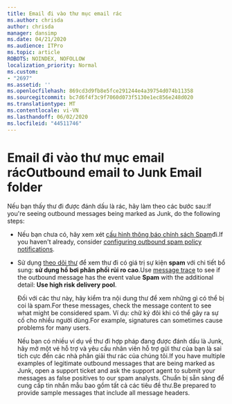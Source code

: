 ```yaml
---
title: Email đi vào thư mục email rác
ms.author: chrisda
author: chrisda
manager: dansimp
ms.date: 04/21/2020
ms.audience: ITPro
ms.topic: article
ROBOTS: NOINDEX, NOFOLLOW
localization_priority: Normal
ms.custom:
- "2697"
ms.assetid: ''
ms.openlocfilehash: 869cd3d9fb8e5fce291244e4a39754d074b11358
ms.sourcegitcommit: bc7d6f4f3c9f7060d073f5130e1ec856e248d020
ms.translationtype: MT
ms.contentlocale: vi-VN
ms.lasthandoff: 06/02/2020
ms.locfileid: "44511746"
---
```

# <a name="outbound-email-to-junk-email-folder"></a><span data-ttu-id="15aaf-102">Email đi vào thư mục email rác</span><span class="sxs-lookup"><span data-stu-id="15aaf-102">Outbound email to Junk Email folder</span></span>

<span data-ttu-id="15aaf-103">Nếu bạn thấy thư đi được đánh dấu là rác, hãy làm theo các bước sau:</span><span class="sxs-lookup"><span data-stu-id="15aaf-103">If you're seeing outbound messages being marked as Junk, do the following steps:</span></span>

- <span data-ttu-id="15aaf-104">Nếu bạn chưa có, hãy xem xét [cấu hình thông báo chính sách Spam](https://docs.microsoft.com/microsoft-365/security/office-365-security/configure-the-outbound-spam-policy)đi.</span><span class="sxs-lookup"><span data-stu-id="15aaf-104">If you haven't already, consider [configuring outbound spam policy notifications](https://docs.microsoft.com/microsoft-365/security/office-365-security/configure-the-outbound-spam-policy).</span></span>

- <span data-ttu-id="15aaf-105">Sử dụng [theo dõi thư](https://docs.microsoft.com/microsoft-365/security/office-365-security/message-trace-scc) để xem thư đi có giá trị sự kiện **spam** với chi tiết bổ sung: **sử dụng hồ bơi phân phối rủi ro cao**.</span><span class="sxs-lookup"><span data-stu-id="15aaf-105">Use [message trace](https://docs.microsoft.com/microsoft-365/security/office-365-security/message-trace-scc) to see if the outbound message has the event value **Spam** with the additional detail: **Use high risk delivery pool**.</span></span>

  <span data-ttu-id="15aaf-106">Đối với các thư này, hãy kiểm tra nội dung thư để xem những gì có thể bị coi là spam.</span><span class="sxs-lookup"><span data-stu-id="15aaf-106">For these messages, check the message content to see what might be considered spam.</span></span> <span data-ttu-id="15aaf-107">Ví dụ: chữ ký đôi khi có thể gây ra sự cố cho nhiều người dùng.</span><span class="sxs-lookup"><span data-stu-id="15aaf-107">For example, signatures can sometimes cause problems for many users.</span></span>

  <span data-ttu-id="15aaf-108">Nếu bạn có nhiều ví dụ về thư đi hợp pháp đang được đánh dấu là Junk, hãy mở một vé hỗ trợ và yêu cầu nhân viên hỗ trợ gửi thư của bạn là sai tích cực đến các nhà phân giải thư rác của chúng tôi.</span><span class="sxs-lookup"><span data-stu-id="15aaf-108">If you have multiple examples of legitimate outbound messages that are being marked as Junk, open a support ticket and ask the support agent to submit your messages as false positives to our spam analysts.</span></span> <span data-ttu-id="15aaf-109">Chuẩn bị sẵn sàng để cung cấp tin nhắn mẫu bao gồm tất cả các tiêu đề thư.</span><span class="sxs-lookup"><span data-stu-id="15aaf-109">Be prepared to provide sample messages that include all message headers.</span></span>

